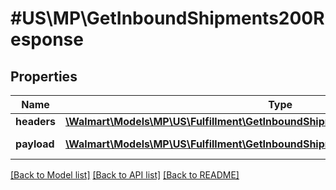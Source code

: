 # #US\MP\GetInboundShipments200Response

## Properties

Name | Type | Description | Notes
------------ | ------------- | ------------- | -------------
**headers** | [**\Walmart\Models\MP\US\Fulfillment\GetInboundShipments200ResponseHeaders**](GetInboundShipments200ResponseHeaders.md) |  | [optional]
**payload** | [**\Walmart\Models\MP\US\Fulfillment\GetInboundShipments200ResponsePayloadInner[]**](GetInboundShipments200ResponsePayloadInner.md) | response payload | [optional]


[[Back to Model list]](../) [[Back to API list]](../../Api/US/MP) [[Back to README]](../../README.md)
